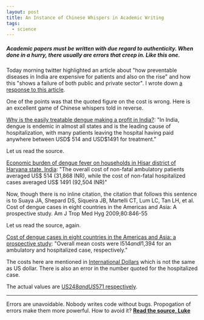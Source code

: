 ```yaml
---
layout: post
title: An Instance of Chinese Whispers in Academic Writing
tags:
  - science
---
```

##### Academic papers must be written with due regard to authenticity. When done in a hurry, there usually are errors that creep in. Like this one. #####

Today morning twitter highlighted an article about "how preventable diseases in India are expensive for patients and also on the rise" and how this "shows a failure of both public and private sector". I wrote down [a response to this article](https://asd.learnlearn.in/cost-of-dengue-treatment/).

One of the points was that the quoted figure on the cost is wrong. Here is an excellent game of Chinese whispers told in reverse.

[Why is the easily treatable dengue making a profit in India?](http://healthsystemsresearch.org/hsr2018/news/why-is-the-easily-treatable-dengue-making-a-profit-in-india/): "In India, dengue is endemic in almost all states and is the leading cause of hospitalization, with many patients leaving the hospital having paid anywhere between USD$ 514 and USD$1491 for treatment."

Let us read the source.

[Economic burden of dengue fever on households in Hisar district of Haryana state, India](http://www.ijamhrjournal.org/article.asp?issn=2349-4220;year=2014;volume=1;issue=2;spage=99;epage=103;aulast=Kumar): "The overall cost of non-fatal ambulatory patients averaged US$ 514 (31,868 INR), while the cost of non-fatal hospitalized cases averaged US$ 1491 (92,504 INR)"

Now, though there is no inline citation, the citation that follows this sentence is to Suaya JA, Shepard DS, Siqueira JB, Martelli CT, Lum LC, Tan LH, et al. Cost of dengue cases in eight countries in the Americas and Asia: A prospective study. Am J Trop Med Hyg 2009;80:846-55

Let us read the source, again.

[Cost of dengue cases in eight countries in the Americas and Asia: a prospective study](https://www.ncbi.nlm.nih.gov/pubmed/19407136): "Overall mean costs were I$514 and I$1,394 for an ambulatory and hospitalized case, respectively."

The costs here are mentioned in [International Dollars](https://en.wikipedia.org/wiki/Geary%E2%80%93Khamis_dollar) which is not the same as US dollar. There is also an error in the number quoted for the hospitalized case.

The actual values are [US$248 and US$571 respectively](http://www.rechee.org/formPDF/Dengue-cost-8countries.pdf).

---

Errors are unavoidable. Nobody writes code without bugs. Propogation of errors make them more powerful. How to avoid it? **[Read the source, Luke](https://blog.codinghorror.com/learn-to-read-the-source-luke/)**
